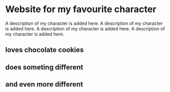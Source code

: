 # Website for my favourite character
A description of my character is added here. A description of my character is added here. A description of my character is added here. A description of my character is added here. 
## loves chocolate cookies
## does someting different
## and even more different